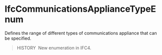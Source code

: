 # IfcCommunicationsApplianceTypeEnum

Defines the range of different types of communications appliance that can be specified.

> HISTORY&nbsp; New enumeration in IFC4.

